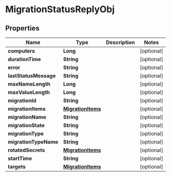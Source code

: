 

# MigrationStatusReplyObj


## Properties

| Name | Type | Description | Notes |
|------------ | ------------- | ------------- | -------------|
|**computers** | **Long** |  |  [optional] |
|**durationTime** | **String** |  |  [optional] |
|**error** | **String** |  |  [optional] |
|**lastStatusMessage** | **String** |  |  [optional] |
|**maxNameLength** | **Long** |  |  [optional] |
|**maxValueLength** | **Long** |  |  [optional] |
|**migrationId** | **String** |  |  [optional] |
|**migrationItems** | [**MigrationItems**](MigrationItems.md) |  |  [optional] |
|**migrationName** | **String** |  |  [optional] |
|**migrationState** | **String** |  |  [optional] |
|**migrationType** | **String** |  |  [optional] |
|**migrationTypeName** | **String** |  |  [optional] |
|**rotatedSecrets** | [**MigrationItems**](MigrationItems.md) |  |  [optional] |
|**startTime** | **String** |  |  [optional] |
|**targets** | [**MigrationItems**](MigrationItems.md) |  |  [optional] |



